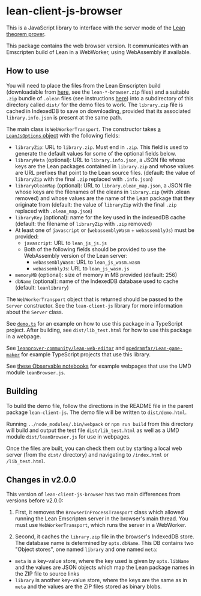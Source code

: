 # lean-client-js-browser

This is a JavaScript library to interface with the server mode of the [Lean theorem prover](https://leanprover.github.io/).

This package contains the web browser version. It communicates with an Emscripten build of Lean in a WebWorker, using WebAssembly if available.

## How to use

You will need to place the files from the Lean Emscripten build (downloadable from [here](https://github.com/leanprover-community/lean-nightly/releases), see the `lean-*-browser.zip` files) and a suitable `.zip` bundle of `.olean` files (see instructions [here](https://github.com/leanprover-community/lean-web-editor/#creating-a-customized-libraryzip)) into a subdirectory of this directory called `dist/` for the demo files to work. The `library.zip` file is cached in IndexedDB to save on downloading, provided that its associated `library.info.json` is present at the same path.

The main class is `WebWorkerTransport`. The constructor takes [a `LeanJsOptions` object](src/inprocesstypes.ts) with the following fields:
  - `libraryZip`: URL to `library.zip`. Must end in `.zip`. This field is used to generate the default values for some of the optional fields below.
  - `libraryMeta` (optional): URL to `library.info.json`, a JSON file whose keys are the Lean packages contained in `library.zip` and whose values are URL prefixes that point to the Lean source files. (default: the value of `libraryZip` with the final `.zip` replaced with `.info.json`)
  - `libraryOleanMap` (optional): URL to `library.olean_map.json`, a JSON file whose keys are the filenames of the oleans in `library.zip` (with .olean removed) and whose values are the name of the Lean package that they originate from (default: the value of `libraryZip` with the final `.zip` replaced with `.olean_map.json`)
  - `libraryKey` (optional): name for the key used in the indexedDB cache (default: the filename of `libraryZip` with `.zip` removed)
  - At least one of `javascript` or (`webassemblyWasm` + `webassemblyJs`) must be provided:
    - `javascript`: URL to `lean_js_js.js`
    - Both of the following fields should be provided to use the WebAssembly version of the Lean server:
      - `webassemblyWasm`: URL to `lean_js_wasm.wasm`
      - `webassemblyJs`: URL to `lean_js_wasm.js`
  - `memoryMB` (optional): size of memory in MB provided (default: 256)
  - `dbName` (optional): name of the IndexedDB database used to cache (default: `leanlibrary`)

The `WebWorkerTransport` object that is returned should be passed to the `Server` constructor. See the `lean-client-js` library for more information about the `Server` class.

See [`demo.ts`](./demo.ts) for an example on how to use this package in a TypeScript project. After building, see `dist/lib_test.html` for how to use this package in a webpage.

See [`leanprover-community/lean-web-editor`](https://github.com/leanprover-community/lean-web-editor) and [`mpedramfar/Lean-game-maker`](https://github.com/mpedramfar/Lean-game-maker) for example TypeScript projects that use this library.

See [these Observable notebooks](https://observablehq.com/collection/@bryangingechen/lean) for example webpages that use the UMD module `leanBrowser.js`.

## Building

To build the demo file, follow the directions in the README file in the parent package `lean-client-js`. The demo file will be written to `dist/demo.html`.

Running `../node_modules/.bin/webpack` or `npm run build` from this directory will build and output the test file `dist/lib_test.html` as well as a UMD module `dist/leanBrowser.js` for use in webpages.

Once the files are built, you can check them out by starting a local web server (from the `dist/` directory) and navigating to `/index.html` or `/lib_test.html`.

## Changes in v2.0.0

This version of `lean-client-js-browser` has two main differences from versions before v2.0.0:

1. First, it removes the `BrowserInProcessTransport` class which allowed running the Lean Emscripten server in the browser's main thread. You must use `WebWorkerTransport`, which runs the server in a WebWorker.

2. Second, it caches the `library.zip` file in the browser's IndexedDB store. The database name is determined by `opts.dbName`. This DB contains two "Object stores", one named `library` and one named `meta`:
  - `meta` is a key-value store, where the key used is given by `opts.libName` and the values are JSON objects which map the Lean package names in the ZIP file to source links
  - `library` is another key-value store, where the keys are the same as in `meta` and the values are the ZIP files stored as binary blobs.
